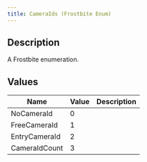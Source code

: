 ```yaml
---
title: CameraIds (Frostbite Enum)
---
```

## Description

A Frostbite enumeration.

## Values

| Name          | Value | Description |
| ------------- | ----- | ----------- |
| NoCameraId    | 0     |             |
| FreeCameraId  | 1     |             |
| EntryCameraId | 2     |             |
| CameraIdCount | 3     |             |
